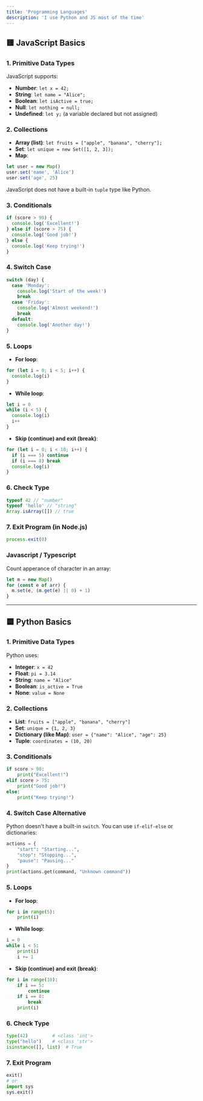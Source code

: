 ```yaml
---
title: 'Programming Languages'
description: 'I use Python and JS most of the time'
---
```


## 🟨 JavaScript Basics

### 1. Primitive Data Types

JavaScript supports:

- **Number**: `let x = 42;`
- **String**: `let name = "Alice";`
- **Boolean**: `let isActive = true;`
- **Null**: `let nothing = null;`
- **Undefined**: `let y;` (a variable declared but not assigned)

### 2. Collections

- **Array (list)**: `let fruits = ["apple", "banana", "cherry"];`
- **Set**: `let unique = new Set([1, 2, 3]);`
- **Map**:

```javascript
let user = new Map()
user.set('name', 'Alice')
user.set('age', 25)
```

JavaScript does not have a built-in `tuple` type like Python.

### 3. Conditionals

```javascript
if (score > 90) {
  console.log('Excellent!')
} else if (score > 75) {
  console.log('Good job!')
} else {
  console.log('Keep trying!')
}
```

### 4. Switch Case

```javascript
switch (day) {
  case 'Monday':
    console.log('Start of the week!')
    break
  case 'Friday':
    console.log('Almost weekend!')
    break
  default:
    console.log('Another day!')
}
```

### 5. Loops

- **For loop**:

```javascript
for (let i = 0; i < 5; i++) {
  console.log(i)
}
```

- **While loop**:

```javascript
let i = 0
while (i < 5) {
  console.log(i)
  i++
}
```

- **Skip (continue) and exit (break)**:

```javascript
for (let i = 0; i < 10; i++) {
  if (i === 5) continue
  if (i === 8) break
  console.log(i)
}
```

### 6. Check Type

```javascript
typeof 42 // "number"
typeof 'hello' // "string"
Array.isArray([]) // true
```

### 7. Exit Program (in Node.js)

```javascript
process.exit(0)
```

### Javascript / Typescript

Count apperance of character in an array:

```javascript
let m = new Map()
for (const e of arr) {
  m.set(e, (m.get(e) || 0) + 1)
}
```

---

## 🟦 Python Basics

### 1. Primitive Data Types

Python uses:

- **Integer**: `x = 42`
- **Float**: `pi = 3.14`
- **String**: `name = "Alice"`
- **Boolean**: `is_active = True`
- **None**: `value = None`

### 2. Collections

- **List**: `fruits = ["apple", "banana", "cherry"]`
- **Set**: `unique = {1, 2, 3}`
- **Dictionary (like Map)**: `user = {"name": "Alice", "age": 25}`
- **Tuple**: `coordinates = (10, 20)`

### 3. Conditionals

```python
if score > 90:
    print("Excellent!")
elif score > 75:
    print("Good job!")
else:
    print("Keep trying!")
```

### 4. Switch Case Alternative

Python doesn't have a built-in `switch`. You can use `if-elif-else` or dictionaries:

```python
actions = {
    "start": "Starting...",
    "stop": "Stopping...",
    "pause": "Pausing..."
}
print(actions.get(command, "Unknown command"))
```

### 5. Loops

- **For loop**:

```python
for i in range(5):
    print(i)
```

- **While loop**:

```python
i = 0
while i < 5:
    print(i)
    i += 1
```

- **Skip (continue) and exit (break)**:

```python
for i in range(10):
    if i == 5:
        continue
    if i == 8:
        break
    print(i)
```

### 6. Check Type

```python
type(42)         # <class 'int'>
type("hello")    # <class 'str'>
isinstance([], list)  # True
```

### 7. Exit Program

```python
exit()
# or
import sys
sys.exit()
```
